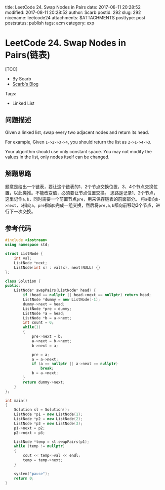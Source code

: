 title: LeetCode 24. Swap Nodes in Pairs
date: 2017-08-11 20:28:52
modified: 2017-08-11 20:28:52
author: Scarb
postid: 292
slug: 292
nicename: leetcode24
attachments: $ATTACHMENTS
posttype: post
poststatus: publish
tags: acm
category: exp

# LeetCode 24. Swap Nodes in Pairs(链表)
[TOC]

- By Scarb
- [Scarb's Blog](http://115.28.48.229/wordpress/)

Tags:

- Linked List

## 问题描述

Given a linked list, swap every two adjacent nodes and return its head.

For example,
Given `1->2->3->4`, you should return the list as `2->1->4->3`.

Your algorithm should use only constant space. You may not modify the values in the list, only nodes itself can be changed.

## 解题思路

题意是给出一个链表，要让这个链表的1、2个节点交换位置，3、4个节点交换位置，以此类推。不能改变值，必须要让节点位置交换。
思路是记录1、2个节点，这里记作`a,b`，同时需要一个前置节点`pre`，用来保存链表的前面部分。
将`a`指向`b->next`，`b`指向`a`，`pre`指向`b`完成一组交换，然后将`pre,a,b`都向前移动2个节点，进行下一次交换。

## 参考代码
```C++
#include <iostream>
using namespace std;

struct ListNode {
    int val;
    ListNode *next;
    ListNode(int x) : val(x), next(NULL) {}
};

class Solution {
public:
	ListNode* swapPairs(ListNode* head) {
		if (head == nullptr || head->next == nullptr) return head;
		ListNode *dummy = new ListNode(-1);
		dummy->next = head;
		ListNode *pre = dummy;
		ListNode *a = head;
		ListNode *b = a->next;
		int count = 0;
		while(1)
		{
			pre->next = b;
			a->next = b->next;
			b->next = a;

			pre = a;
			a = a->next;
			if (a == nullptr || a->next == nullptr)
				break;
			b = a->next;
		}
		return dummy->next;
	}
};

int main()
{
	Solution sl = Solution();
	ListNode *p1 = new ListNode(1);
	ListNode *p2 = new ListNode(2);
	ListNode *p3 = new ListNode(3);
	p1->next = p2;
	p2->next = p3;

	ListNode *temp = sl.swapPairs(p1);
	while (temp != nullptr)
	{
		cout << temp->val << endl;
		temp = temp->next;
	}

	system("pause");
	return 0;
}
```